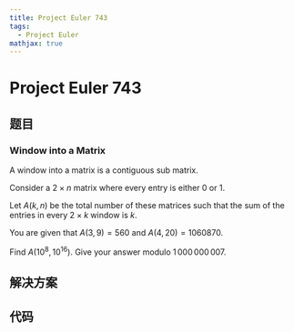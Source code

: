 ```yaml
---
title: Project Euler 743
tags:
  - Project Euler
mathjax: true
---
```

<escape><!-- more --></escape>
    
# Project Euler 743
## 题目
### Window into a Matrix



A window into a matrix is a contiguous sub matrix.


Consider a $2\times n$ matrix where every entry is either $0$ or $1$.

Let $A(k,n)$ be the total number of these matrices such that the sum of the entries in every $2\times k$ window is $k$.


You are given that $A(3,9) = 560$ and $A(4,20) = 1060870$.


Find $A(10^8,10^{16})$. Give your answer modulo $1\,000\,000\,007$.



## 解决方案


## 代码


